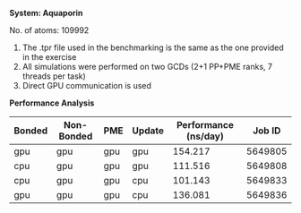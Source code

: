 **System: Aquaporin**

No. of atoms: 109992

1. The .tpr file used in the benchmarking is the same as the one provided in the exercise
2. All simulations were performed on two GCDs (2+1 PP+PME ranks, 7 threads per task)
3. Direct GPU communication is used

**Performance Analysis**

| Bonded | Non-Bonded |   PME   |   Update  |  Performance (ns/day) | Job ID  |
| -------|------------|---------|-----------|-----------------------|---------|
|  gpu   |    gpu     |   gpu   |    gpu    | 154.217               | 5649805 |
|  cpu   |    gpu     |   gpu   |    gpu    | 111.516               | 5649808 |
|  cpu   |    gpu     |   gpu   |    cpu    | 101.143               | 5649833 |
|  gpu   |    gpu     |   gpu   |    cpu    | 136.081               | 5649836 |
